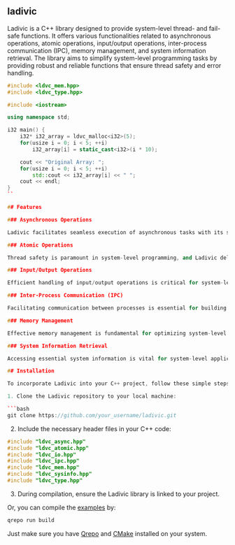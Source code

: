 ## ladivic

Ladivic is a C++ library designed to provide system-level thread- and fail-safe functions. It offers various functionalities related to asynchronous operations, atomic operations, input/output operations, inter-process communication (IPC), memory management, and system information retrieval. The library aims to simplify system-level programming tasks by providing robust and reliable functions that ensure thread safety and error handling.

```cpp
#include <ldvc_mem.hpp>
#include <ldvc_type.hpp>

#include <iostream>

using namespace std;

i32 main() {
    i32* i32_array = ldvc_malloc<i32>(5);
    for(usize i = 0; i < 5; ++i)
        i32_array[i] = static_cast<i32>(i * 10);

    cout << "Original Array: ";
    for(usize i = 0; i < 5; ++i)
        std::cout << i32_array[i] << " ";
    cout << endl;
}
``

## Features

### Asynchronous Operations

Ladivic facilitates seamless execution of asynchronous tasks with its suite of functions designed to handle concurrency elegantly. Developers can leverage `ldvc_async_execute` to execute functions asynchronously, providing a future object for result retrieval. Additionally, tasks can be scheduled with specified delays or timeouts using `ldvc_async_execute_with_delay` and `ldvc_async_execute_with_timeout`, enabling precise control over task execution in multithreaded environments.

### Atomic Operations

Thread safety is paramount in system-level programming, and Ladivic delivers robust atomic operations to ensure data integrity in concurrent scenarios. With functions for atomic increment, decrement, exchange, load, store, and bitwise operations (AND, OR, XOR), developers can manipulate variables atomically with ease, safeguarding against race conditions and data corruption.

### Input/Output Operations

Efficient handling of input/output operations is critical for system-level applications, and Ladivic streamlines this process with its input/output module. Developers can effortlessly read and write data to files using `ldvc_io.hpp`, with additional support for checking file existence and creating folders seamlessly, enhancing file management capabilities in system-level applications.

### Inter-Process Communication (IPC)

Facilitating communication between processes is essential for building robust system-level applications, and Ladivic simplifies this process with its IPC module. By providing functions for creating, attaching, detaching, and destroying shared memory segments, Ladivic empowers developers to implement efficient inter-process communication mechanisms, enabling seamless data exchange and synchronization between processes.

### Memory Management

Effective memory management is fundamental for optimizing system-level applications, and Ladivic offers powerful memory management functionalities to address this need. Developers can safely allocate and deallocate memory using thread-safe functions in the `ldvc_mem.hpp` module, ensuring efficient utilization of system resources and minimizing memory-related issues.

### System Information Retrieval

Accessing essential system information is vital for system-level applications, and Ladivic simplifies this process with its system information retrieval module. Developers can retrieve critical system information such as CPU details, total memory, and disk space using functions in the `ldvc_sysinfo.hpp` module, enabling comprehensive system monitoring and analysis capabilities.

## Installation

To incorporate Ladivic into your C++ project, follow these simple steps:

1. Clone the Ladivic repository to your local machine:

```bash
git clone https://github.com/your_username/ladivic.git
```

2. Include the necessary header files in your C++ code:

```cpp
#include "ldvc_async.hpp"
#include "ldvc_atomic.hpp"
#include "ldvc_io.hpp"
#include "ldvc_ipc.hpp"
#include "ldvc_mem.hpp"
#include "ldvc_sysinfo.hpp"
#include "ldvc_type.hpp"
```

3. During compilation, ensure the Ladivic library is linked to your project.

Or, you can compile the [examples](examples) by:

```bash
qrepo run build
```

Just make sure you have [Qrepo](https://github.com/nthnn/Qrepo) and [CMake](https://cmake.org) installed on your system.